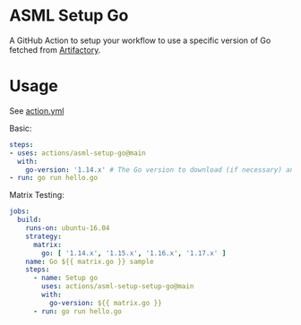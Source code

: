 # ASML Setup Go

A GitHub Action to setup your workflow to use a specific version of Go fetched from [Artifactory](https://artifactory-de.asml.com/ui/repos/tree/General/rise-generic-dev-local/toolchain-cache).
# Usage

See [action.yml](action.yml)

Basic:
```yaml
steps:
- uses: actions/asml-setup-go@main
  with:
    go-version: '1.14.x' # The Go version to download (if necessary) and use.
- run: go run hello.go
```

Matrix Testing:
```yaml
jobs:
  build:
    runs-on: ubuntu-16.04
    strategy:
      matrix:
        go: [ '1.14.x', '1.15.x', '1.16.x', '1.17.x' ]
    name: Go ${{ matrix.go }} sample
    steps:
      - name: Setup go
        uses: actions/asml-setup-setup-go@main
        with:
          go-version: ${{ matrix.go }}
      - run: go run hello.go
```
